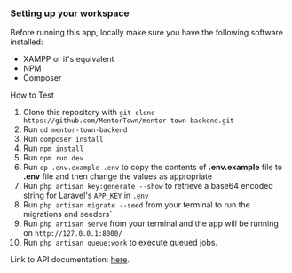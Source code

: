 ### Setting up your workspace

Before running this app, locally make sure you have the following software installed:

-   XAMPP or it's equivalent
-   NPM
-   Composer

How to Test

1. Clone this repository with `git clone https://github.com/MentorTown/mentor-town-backend.git`
2. Run `cd mentor-town-backend`
3. Run `composer install`
4. Run `npm install`
5. Run `npm run dev`
6. Run `cp .env.example .env` to copy the contents of **.env.example** file to **.env** file and then change the values as appropriate
7. Run `php artisan key:generate --show` to retrieve a base64 encoded string for Laravel's `APP_KEY` in `.env`
8. Run `php artisan migrate --seed` from your terminal to run the migrations and seeders`
9. Run `php artisan serve` from your terminal and the app will be running on `http://127.0.0.1:8000/`
10. Run `php artisan queue:work` to execute queued jobs.

Link to API documentation: [here](https://documenter.getpostman.com/view/11277551/UV5ZCcRY#fc8a4278-4c17-46b7-95de-c6cf6af5c89b).